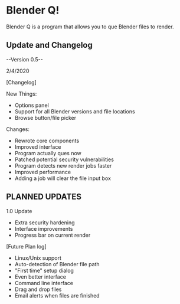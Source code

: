 # Blender Q!
Blender Q is a program that allows you to que Blender files to render.


## Update and Changelog ##
--Version 0.5--

2/4/2020

[Changelog]

New Things:
 + Options panel
 + Support for all Blender versions and file locations
 + Browse button/file picker
 
Changes:
 + Rewrote core components
 + Improved interface
 + Program actually ques now
 + Patched potential security vulnerabilities
 + Program detects new render jobs faster
 + Improved performance
 + Adding a job will clear the file input box


## PLANNED UPDATES ##

1.0 Update
 + Extra security hardening
 + Interface improvements
 + Progress bar on current render

[Future Plan log]
 + Linux/Unix support
 + Auto-detection of Blender file path
 + "First time" setup dialog
 + Even better interface
 + Command line interface
 + Drag and drop files
 + Email alerts when files are finished
